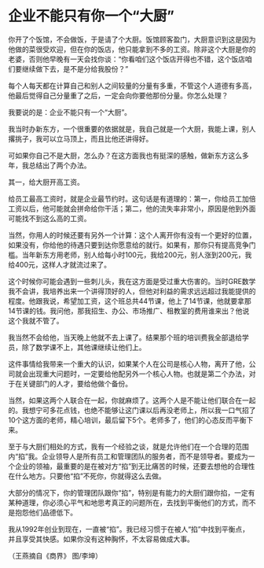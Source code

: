 # 企业不能只有你一个“大厨”

你开了个饭馆，不会做饭，于是请了个大厨。饭馆顾客盈门，大厨意识到这是因为他做的菜很受欢迎，但在你的饭店，他只能拿到不多的工资。除非这个大厨是你的老婆，否则他早晚有一天会找你谈：“你看咱们这个饭店开得也不错，这个饭店咱们要继续做下去，是不是分给我股份？” 

每个人每天都在计算自己和别人之间较量的分量有多重，不管这个人道德有多高，他最后觉得自己分量重了之后，一定会向你要他那份分量。你怎么处理？ 

我要说的是：企业不能只有一个“大厨”。 

我当时办新东方，一个很重要的依据就是，我自己就是一个大厨，我能上课，别人撂挑子，我可以立马顶上，而且比他还讲得好。 

可如果你自己不是大厨，怎么办？在这方面我也有挺深的感触，做新东方这么多年，我总结出了两个办法。 

其一，给大厨开高工资。 

给员工最高工资时，就是企业最节约时。这句话是有道理的：第一，你给员工加倍工资以后，他可能就会拼命给你干活；第二，他的流失率非常小，原因是他到外面可能找不到这么高的工资。 

当然，你用人的时候还要有另外一个计算：这个人离开你有没有一个更好的位置，如果没有，你给他的待遇只要到达你愿意给的就行。如果有，那你只有提高竞争门槛。当年新东方用老师，别人给每小时100元，我给200元，别人涨到200元，我给400元，这样人才就流过来了。 

这个时候你可能会遇到一些刺儿头，我在这方面是受过重大伤害的。当时GRE数学我不会讲，我培养出来一个讲得顶好的人，但他对利益的需求远远超过我能提供的程度。他跟我说，希望加工资，这个班总共44节课，他上了14节课，他就要拿那14节课的钱。我问他，那我招生、办公、市场推广、租教室的费用谁来出？他说这个我就不管了。 

我当然不会给他，当天晚上他就不去上课了。结果那个班的培训费我全部退给学员，除了数学课不上，其他课继续让他们上。 

这件事情给我带来一个重大的认识，如果某个人在公司是核心人物，离开了他，公司就会出现重大问题时，一定要给他配另外一个核心人物。也就是第二个办法，对于在关键部门的人才，要给他做个备份。 

当然，如果这两个人联合在一起，你就麻烦了。这两个人是不能让他们联合在一起的。我想宁可多花点钱，也绝不能够让这门课以后再没老师上，所以我一口气招了10个这方面的老师，精心培训，最后留下5个。老师多了，他们的心态反而平衡下来。 

至于与大厨们相处的方式，我有一个经验之谈，就是允许他们在一个合理的范围内“掐”我。企业领导人是所有员工和管理团队的服务者，而不是领导者。要成为一个企业的领袖，最重要的是在被对方“掐”到无比痛苦的时候，还要去想他的合理性在什么地方。只要他“掐”不死你，你就得这么去做。 

大部分的情况下，你的管理团队跟你“掐”，特别是有能力的大厨们跟你掐，一定有某种道理，你必须心平气和地思考真正的问题所在，去找到平衡他们的方式，而不是抱怨他们品德低下。 

我从1992年创业到现在，一直被“掐”。我已经习惯于在被人“掐”中找到平衡点，并且享受其快感。如果你没有这种胸怀，不太容易做成大事。 

（王燕摘自《商界》 图/李坤）